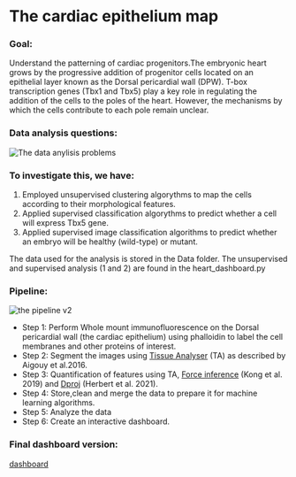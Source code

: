 # The cardiac epithelium map

### Goal: 
Understand the patterning of cardiac progenitors.The embryonic heart grows by the progressive addition of progenitor cells located on an epithelial layer known as the Dorsal pericardial wall (DPW).
T-box transcription genes (Tbx1 and Tbx5) play a key role in regulating the addition of the cells to the poles of the heart. However, the mechanisms by which the cells contribute to each pole remain unclear.

### Data analysis questions:
![The data anylisis problems](https://github.com/user-attachments/assets/d5806204-9538-40f2-a3aa-39ccdb47bf6f)

### To investigate this, we have:
1. Employed unsupervised clustering algorythms to map the cells according to their morphological features.
2. Applied supervised classification algorythms to predict whether a cell will express Tbx5 gene.
3. Applied supervised image classification algorithms to predict whether an embryo will be healthy (wild-type) or mutant.

The data used for the analysis is stored in the Data folder. The unsupervised and supervised analysis (1 and 2) are found in the heart_dashboard.py

### Pipeline:
![the pipeline v2](https://github.com/user-attachments/assets/a7473423-c70c-4baf-a1d2-b6ca9d2746dc)
- Step 1: Perform Whole mount immunofluorescence on the Dorsal pericardial wall (the cardiac epithelium) using phalloidin to label the cell membranes and other proteins of interest.
- Step 2: Segment the images using [Tissue Analyser](https://github.com/baigouy/tissue_analyzer) (TA) as described by Aigouy et al.2016.
- Step 3: Quantification of features using TA, [Force inference](https://data.mendeley.com/datasets/78ng4tmj75/4) (Kong et al. 2019) and [Dproj](https://gitlab.pasteur.fr/iah-public/DeProj) (Herbert et al. 2021).
- Step 4: Store,clean and merge the data to prepare it for machine learning algorithms.
- Step 5: Analyze the data 
- Step 6: Create an interactive dashboard.

### Final dashboard version:
[dashboard](https://www.behance.net/gallery/196792557/Cardiac-map-web-dasboard)


